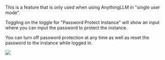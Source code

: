 This is a feature that is only used when using AnythingLLM in "single user mode".

Toggling on the toggle for "Password Protect Instance" will show an input where you can input the password to protect the instance.

You can turn off password protection at any time as well as reset the password to the instance while logged in.

![](files/83GXHCUB2Gu25WdaMTQF.png)

